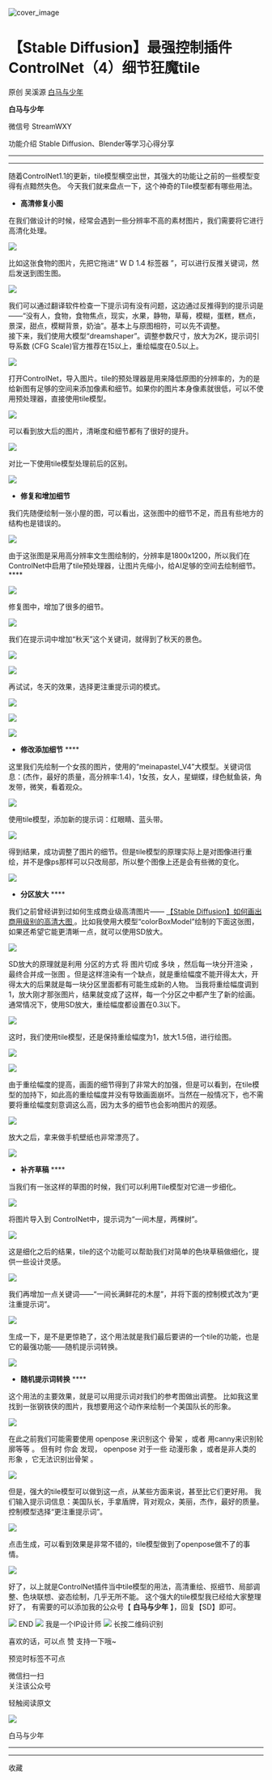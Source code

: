 ![cover_image](https://mmbiz.qpic.cn/mmbiz_jpg/tyssYUEyRwzZzSUpoqogaj0SgAOOdM2fH33XmIFJexjyl96lQIHez8Nlt2ZbVnaxsgvDZBWktR4n4KPpeibVb0w/0?wx_fmt=jpeg)

#  【Stable Diffusion】最强控制插件ControlNet（4）细节狂魔tile

原创  吴溪源  [ 白马与少年 ](javascript:void\(0\);)

**白马与少年**

微信号  StreamWXY

功能介绍  Stable Diffusion、Blender等学习心得分享

__ __

__ _ _

随着ControlNet1.1的更新，tile模型横空出世，其强大的功能让之前的一些模型变得有点黯然失色。
今天我们就来盘点一下，这个神奇的Tile模型都有哪些用法。

  * **高清修复小图**

在我们做设计的时候，经常会遇到一些分辨率不高的素材图片，我们需要将它进行高清化处理。

![](https://mmbiz.qpic.cn/mmbiz_png/tyssYUEyRwzZzSUpoqogaj0SgAOOdM2fiag8xcXGQUXn6KOia3zf5oW3drfHSSbW6LQgHSe9wk4GfBMFN2VG3TiaQ/640?wx_fmt=png)

比如这张食物的图片，先把它拖进“  W  D 1.4 标签器  ”，可以进行反推关键词，然后发送到图生图。

![](https://mmbiz.qpic.cn/mmbiz_png/tyssYUEyRwzZzSUpoqogaj0SgAOOdM2fE7fpldnckZu1nZ0cPQuyibmc0MP7xnBkDd9tvEMssx91JVCkKFC3YhA/640?wx_fmt=png)

我们可以通过翻译软件检查一下提示词有没有问题，这边通过反推得到的提示词是——“没有人，食物，食物焦点，现实，水果，静物，草莓，模糊，蛋糕，糕点，景深，甜点，模糊背景，奶油”。基本上与原图相符，可以先不调整。  
接下来，我们使用大模型“dreamshaper”。调整参数尺寸，放大为2K，提示词引导系数 (CFG Scale)官方推荐在15以上，重绘幅度在0.5以上。

![](https://mmbiz.qpic.cn/mmbiz_png/tyssYUEyRwzZzSUpoqogaj0SgAOOdM2foKK2xjTTk8GGGgYARniaBfuSNV42784Fic5e7vt3pB5aF0THcC7WiaN2g/640?wx_fmt=png)

打开ControlNet，导入图片。tile的预处理器是用来降低原图的分辨率的，为的是给新图有足够的空间来添加像素和细节。如果你的图片本身像素就很低，可以不使用预处理器，直接使用tile模型。

![](https://mmbiz.qpic.cn/mmbiz_png/tyssYUEyRwzZzSUpoqogaj0SgAOOdM2fs4QQgPs2MkmlWx3udicnnMESrU3jcSjC8lUd2goWoabteVuic11bkzcA/640?wx_fmt=png)

可以看到放大后的图片，清晰度和细节都有了很好的提升。  

![](https://mmbiz.qpic.cn/mmbiz_png/tyssYUEyRwzZzSUpoqogaj0SgAOOdM2fW99x9dBGe2jD8fuVUPN69lyIsRfNjFiae4iahWgGHzBHO0DpK8DOPw4w/640?wx_fmt=png)

对比一下使用tile模型处理前后的区别。  

![](https://mmbiz.qpic.cn/mmbiz_png/tyssYUEyRwzZzSUpoqogaj0SgAOOdM2fRVW6rEUXWnqfYOmU1icHguTExCa5Ukic7emRWHA1CqKGVRrTtu9GR9cQ/640?wx_fmt=png)

  

  * **修复和增加细节**

我们先随便绘制一张小屋的图，可以看出，这张图中的细节不足，而且有些地方的结构也是错误的。  

![](https://mmbiz.qpic.cn/mmbiz_png/tyssYUEyRwzZzSUpoqogaj0SgAOOdM2fSHzP1DQY5fTCmLz4G4q89ybicA3GMKUPnqLqfcv10FpRlPAEj9uBzOw/640?wx_fmt=png)

由于这张图是采用高分辨率文生图绘制的，分辨率是1800x1200，所以我们在
ControlNet中启用了tile预处理器，让图片先缩小，给AI足够的空间去绘制细节。  ****

![](https://mmbiz.qpic.cn/mmbiz_png/tyssYUEyRwzZzSUpoqogaj0SgAOOdM2fXZ86IQ3xniaYtKq1WSmgbMicP53WCg0Q0X2gk5pGEXP5CTHr2PotpwBg/640?wx_fmt=png)

修复图中，增加了很多的细节。  

![](https://mmbiz.qpic.cn/mmbiz_png/tyssYUEyRwzZzSUpoqogaj0SgAOOdM2fxkvxtxUSeZjVpSozcFmBicuf8icNROYDDlgXib6FVpbfia5cTt0bug8Tgg/640?wx_fmt=png)

我们在提示词中增加“秋天”这个关键词，就得到了秋天的景色。  

![](https://mmbiz.qpic.cn/mmbiz_png/tyssYUEyRwzZzSUpoqogaj0SgAOOdM2fQq29ADNJ9b1GfvTULT6Q4ClN1IibenQf0tsmwk1HojoS1EAaU5icYngg/640?wx_fmt=png)

![](https://mmbiz.qpic.cn/mmbiz_png/tyssYUEyRwzZzSUpoqogaj0SgAOOdM2feCV1vs6Yt2t8vGSfbrDcx2EaFzt8plibYBuUict1MYs0op3D8JXxxlwg/640?wx_fmt=png)

再试试，冬天的效果，选择更注重提示词的模式。

![](https://mmbiz.qpic.cn/mmbiz_png/tyssYUEyRwzZzSUpoqogaj0SgAOOdM2fxicxlmZym1CI2ue32nibe5Xic2Uj0js0VDDiawwpiaMCZo2CBjQgNtR0PuA/640?wx_fmt=png)

![](https://mmbiz.qpic.cn/mmbiz_png/tyssYUEyRwzZzSUpoqogaj0SgAOOdM2fCUkrmicXWCpU0ial0M4R52qxulc9t6dlqekiaVgSER6MqrL0zOeDhRx6Q/640?wx_fmt=png)

![](https://mmbiz.qpic.cn/mmbiz_png/tyssYUEyRwzZzSUpoqogaj0SgAOOdM2fP94E5icGU921IxYnsDbibxeoHTbvAWUkajjebaLnibE2rF16ib5FC7Iy9Q/640?wx_fmt=png)

  

  * **修改添加细节** ****

这里我们先绘制一个女孩的图片，使用的“meinapastel_V4”大模型。关键词信息：(杰作，最好的质量，高分辨率:1.4)，1女孩，女人，星蝴蝶，绿色鱿鱼装，角发带，微笑，看着观众。

![](https://mmbiz.qpic.cn/mmbiz_png/tyssYUEyRwzZzSUpoqogaj0SgAOOdM2fUQNGAFU84ovJUpgiaqYX6dNcRXPyicxVt0naVvicic47CgsMpOQtbzXwbQ/640?wx_fmt=png)

使用tile模型，添加新的提示词：红眼睛、蓝头带。

![](https://mmbiz.qpic.cn/mmbiz_png/tyssYUEyRwzZzSUpoqogaj0SgAOOdM2f4BiasWjsl98Y9QDNZdHjS4TX2cgE4uQaLUR4GTdk4nvQlFYFMuDibsgw/640?wx_fmt=png)

得到结果，成功调整了图片的细节。但是tile模型的原理实际上是对图像进行重绘，并不是像ps那样可以只改局部，所以整个图像上还是会有些微的变化。  

![](https://mmbiz.qpic.cn/mmbiz_png/tyssYUEyRwzZzSUpoqogaj0SgAOOdM2f1LC7IBSy3SlEAMw1gOFwSibMPicxqXgcVuN9K0ibGMMnHdhVKTNLlc53g/640?wx_fmt=png)

  

  * **分区放大** ****

我们之前曾经讲到过如何生成商业级高清图片—— [ 【Stable Diffusion】如何画出商用级别的高清大图
](http://mp.weixin.qq.com/s?__biz=MzA3ODY0OTc1NQ==&mid=2247486230&idx=1&sn=dde16ebbd5078661c21835c94db554dc&chksm=9fbecbe2a8c942f48cfe40eaea15ff963db9b4fe1c9a8aed330ee718bcf6720e491fc9237a7e&scene=21#wechat_redirect)
。比如我使用大模型“colorBoxModel”绘制的下面这张图，如果还希望它能更清晰一点，就可以使用SD放大。

![](https://mmbiz.qpic.cn/mmbiz_png/tyssYUEyRwzZzSUpoqogaj0SgAOOdM2fTJX36OMHaDLwDX0NI5icNQb39xaibPXGfYCgicWUCRhic7d397uPQBs7TA/640?wx_fmt=png)

SD放大的原理就是利用  分区的方式  将  图片切成  多块  ，然后每一块分开渲染  ，最终合并成一张图
。但是这样渲染有一个缺点，就是重绘幅度不能开得太大，开得太大的后果就是每一块分区里面都有可能生成新的人物。
当我将重绘幅度调到1，放大刚才那张图片，结果就变成了这样，每一个分区之中都产生了新的绘画。通常情况下，使用SD放大，重绘幅度都设置在0.3以下。  

![](https://mmbiz.qpic.cn/mmbiz_png/tyssYUEyRwzZzSUpoqogaj0SgAOOdM2f31VI3WVCOqzfF6hCib0Bl1gnYhq24mJqU3UxClJ0SDvhMic9JJQlTJww/640?wx_fmt=png)

这时，我们使用tile模型，还是保持重绘幅度为1，放大1.5倍，进行绘图。  

![](https://mmbiz.qpic.cn/mmbiz_png/tyssYUEyRwzZzSUpoqogaj0SgAOOdM2fFkkgDTMIfiatK4AnaicmLAjXbQibCDAb85LkWRSR8mFpOCAIiahgzbJ4nA/640?wx_fmt=png)

![](https://mmbiz.qpic.cn/mmbiz_png/tyssYUEyRwzZzSUpoqogaj0SgAOOdM2fxDtATX9nEC1l7icD0kpZgjn6uW1TEA40qEQNXQPl1gY57c32ibHDRVLg/640?wx_fmt=png)

由于重绘幅度的提高，画面的细节得到了非常大的加强，但是可以看到，在tile模型的加持下，如此高的重绘幅度并没有导致画面崩坏。当然在一般情况下，也不需要将重绘幅度刻意调这么高，因为太多的细节也会影响图片的观感。  

![](https://mmbiz.qpic.cn/mmbiz_png/tyssYUEyRwzZzSUpoqogaj0SgAOOdM2fDnx2amaAr63kkwlQsJVScJpiaR8hR6GLQIUr7jB7QkHkibSibyLicalAyg/640?wx_fmt=png)

放大之后，拿来做手机壁纸也非常漂亮了。  

![](https://mmbiz.qpic.cn/mmbiz_png/tyssYUEyRwyvZKqib0EdWpvJsDnib7qQyAjufarcQWWKXDzLciakZZMf1bCNg1bPRicKicoVENictXjwKphvmk50IMicg/640?wx_fmt=png)

  

  * **补齐草稿** ****

当我们有一张这样的草图的时候，我们可以利用Tile模型对它进一步细化。

![](https://mmbiz.qpic.cn/mmbiz_png/tyssYUEyRwyvZKqib0EdWpvJsDnib7qQyAmibeFmjZXEPoZvCm1b24vcTD9JDxZoIbAz0Esa5lvkaO2MDXdI73YRA/640?wx_fmt=png)

将图片导入到  ControlNet中，提示词为“一间木屋，两棵树”。

![](https://mmbiz.qpic.cn/mmbiz_png/tyssYUEyRwyvZKqib0EdWpvJsDnib7qQyAMTmKjdGDhIuNFEC2AHb170J0q9Jhw7YDia0YtNHy6l7H8a6wWodiaz3w/640?wx_fmt=png)

这是细化之后的结果，tile的这个功能可以帮助我们对简单的色块草稿做细化，提供一些设计灵感。  

![](https://mmbiz.qpic.cn/mmbiz_png/tyssYUEyRwyvZKqib0EdWpvJsDnib7qQyANyuWO1jaw7u5OmFVRTBPCvcTibtPSI8LcibL6aHiauI6MuTctw4MFs21Q/640?wx_fmt=png)

我们再增加一点关键词——“一间长满鲜花的木屋”，并将下面的控制模式改为“更注重提示词”。

![](https://mmbiz.qpic.cn/mmbiz_png/tyssYUEyRwyvZKqib0EdWpvJsDnib7qQyAicbRhhkF9iasQdRmLA63GeAu2ia0ic1g7ErfMGHFdYMiaUm9rLD2FrkDx2Q/640?wx_fmt=png)

生成一下，是不是更惊艳了，这个用法就是我们最后要讲的一个tile的功能，也是它的最强功能——随机提示词转换。  

![](https://mmbiz.qpic.cn/mmbiz_png/tyssYUEyRwyvZKqib0EdWpvJsDnib7qQyAMgZA3tIhkoTHAOP9yFnXu1tDCqOicDotNktAsjqLMUiaN9e8ZvV09rhg/640?wx_fmt=png)

  

  * **随机提示词转换** ****

这个用法的主要效果，就是可以用提示词对我们的参考图做出调整。  比如我这里找到一张钢铁侠的图片，我想要用这个动作来绘制一个美国队长的形象。

![](https://mmbiz.qpic.cn/mmbiz_png/tyssYUEyRwyvZKqib0EdWpvJsDnib7qQyAlK8dsFF3vm1iaVBMPUZI9FnqhI5RhcHDbMmZRS40HsXJkibAy5lZ3m9Q/640?wx_fmt=png)

在此之前我们可能需要使用  openpose  来识别这个  骨架  ，或者  用canny来识别轮廓等等  。  但有时  你会  发现，
openpose  对于一些  动漫形象  ，或者是非人类的  形象  ，它无法识别出骨架  。  

![](https://mmbiz.qpic.cn/mmbiz_png/tyssYUEyRwyvZKqib0EdWpvJsDnib7qQyAK2hdctHEHnmuia6bfUqdjX7vqtCbX2JVIvV7Hr2prAbVQibvKQzFXuKw/640?wx_fmt=png)

但是，强大的tile模型可以做到这一点，从某些方面来说，甚至比它们更好用。  我们输入提示词信息：美国队长，手拿盾牌，背对观众，美丽，杰作，最好的质量。
控制模型选择“更注重提示词”。  

![](https://mmbiz.qpic.cn/mmbiz_png/tyssYUEyRwyvZKqib0EdWpvJsDnib7qQyAtu9gB5VtBnfrANPWunc3An3KuGpyDeHAHRXX19ezc3I6VO93P8tScQ/640?wx_fmt=png)

点击生成，可以看到效果是非常不错的，tile模型做到了openpose做不了的事情。  

![](https://mmbiz.qpic.cn/mmbiz_png/tyssYUEyRwyvZKqib0EdWpvJsDnib7qQyAJicGicmOHbD7Hp8F3Og1aoIPbQWJptXEE0RGQibHO0T28rjG7soBRmncw/640?wx_fmt=png)

好了，以上就是ControlNet插件当中tile模型的用法，高清重绘、抠细节、局部调整、色块联想、姿态绘制，几乎无所不能。
这个强大的tile模型我已经给大家整理好了，  有需要的可以添加我的公众号【  **白马与少年** 】，回复【SD】即可。

  

![](https://mmbiz.qpic.cn/mmbiz_png/7QRTvkK2qC5Q3Q2JPcAgQibyJut3L80CAK1LpzPEewG6jC5ZIx1A91KV1uibXnuSldvicmibw1Cykpul8XsKzanOag/640?wx_fmt=png)
END
![](https://mmbiz.qpic.cn/mmbiz_gif/7QRTvkK2qC7iacMXKXoMLGhrILmzV69icN12icicVxBjAwDzhoxvibibtC2Ya931h4INzthwBaJaiaxHoBib4G8NSCd0sw/640?wx_fmt=gif)
我是一个IP设计师
![](https://mmbiz.qpic.cn/mmbiz_jpg/tyssYUEyRwzZXZia7R6Qa6ceAbTPzMBaTDlDs76q5fX7zt4Bl9eSTysEvHubMRLD73M7d6GxY6rBOlu6fS6n2Eg/640?wx_fmt=jpeg)
长按二维码识别

喜欢的话，可以点  赞  支持一下哦~

预览时标签不可点

微信扫一扫  
关注该公众号



轻触阅读原文

![](http://mmbiz.qpic.cn/sz_mmbiz_png/rR335dShxibicFrWhQnGuwdp4icKgCxibWO94LTgVCdyGEa5tticq3VQ0wbSfnGkl6ficicgn1LmHvKohOIT76T3un55Q/0?wx_fmt=png)

白马与少年







****



****



  收藏

